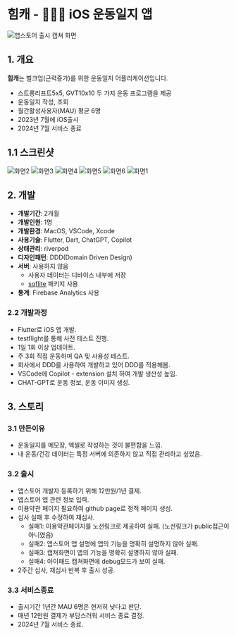 # 힘캐 - 🏋🏻‍♂️ iOS 운동일지 앱
<img src="/content/himke/appstore-open.png" alt="앱스토어 출시 캡쳐 화면" class="w-52"/>

## 1. 개요
**힘캐**는 벌크업(근력증가)를 위한 운동일지 어플리케이션입니다.

* 스트롱리프트5x5, GVT10x10 두 가지 운동 프로그램을 제공
* 운동일지 작성, 조회
* 월간활성사용자(MAU) 평균 6명
* 2023년 7월에 iOS출시
* 2024년 7월 서비스 종료

## 1.1 스크린샷
<div class="flex flex-wrap gap-3">
    <img src="/content/himke/screenshot-2.png" alt="화면2" class="w-36"/>
    <img src="/content/himke/screenshot-3.png" alt="화면3" class="w-36"/>
    <img src="/content/himke/screenshot-4.png" alt="화면4" class="w-36"/>
    <img src="/content/himke/screenshot-5.png" alt="화면5" class="w-36"/>
    <img src="/content/himke/screenshot-6.png" alt="화면6" class="w-36"/>
    <img src="/content/himke/screenshot-1.png" alt="화면1" class="w-36"/>
</div>


## 2. 개발
- **개발기간**: 2개월
- **개발인원**: 1명
- **개발환경**: MacOS, VSCode, Xcode
- **사용기술**: Flutter, Dart, ChatGPT, Copilot
- **상태관리**: riverpod
- **디자인패턴**: DDD(Domain Driven Design)
- **서버**: 사용하지 않음
    * 사용자 데이터는 디바이스 내부에 저장
    * [sqflite](https://pub.dev/packages/sqflite) 패키지 사용
- **통계**: Firebase Analytics 사용

### 2.2 개발과정
* Flutter로 iOS 앱 개발.
* testflight를 통해 사전 테스트 진행. 
* 1일 1회 이상 업데이트.
* 주 3회 직접 운동하며 QA 및 사용성 테스트.
* 회사에서 DDD를 사용하여 개발하고 있어 DDD를 적용해봄.
* VSCode에 Copilot - extension 설치 하여 개발 생산성 높임.
* CHAT-GPT로 운동 정보, 운동 이미지 생성.

## 3. 스토리

### 3.1 만든이유
* 운동일지를 메모장, 엑셀로 작성하는 것이 불편함을 느낌.
* 내 운동/건강 데이터는 특정 서버에 의존하지 않고 직접 관리하고 싶었음.

### 3.2 출시
* 앱스토어 개발자 등록하기 위해 12만원/1년 결제.
* 앱스토어 앱 관련 정보 입력.
* 이용약관 페이지 필요하여 github page로 정적 페이지 생성.
* 심사 실패 후 수정하여 재심사.
    * 실패1: 이용약관페이지를 노션링크로 제공하여 실패. (노션링크가 public접근이 아니였음)
    * 실패2: 앱스토어 앱 설명에 앱의 기능을 명확히 설명하지 않아 실패.
    * 실패3: 캡쳐화면이 앱의 기능을 명확히 설명하지 않아 실패.
    * 실패4: 아이패드 캡쳐화면에 debug모드가 보여 실패.
* 2주간 심사, 재심사 반복 후 출시 성공.

### 3.3 서비스종료
* 출시기간 1년간 MAU 6명은 현저히 낮다고 판단.
* 매년 12만원 결제가 부담스러워 서비스 종료 결정.
* 2024년 7월 서비스 종료.